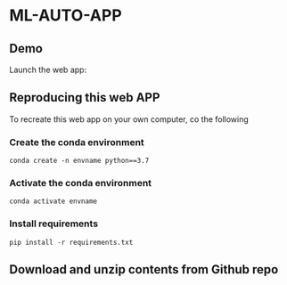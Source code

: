# ML-AUTO-APP
## Demo
Launch the web app:
## Reproducing this web APP
To recreate this web app on your own computer, co the following

### Create the conda environment
```buildoutcfg
conda create -n envname python==3.7
```
### Activate the conda environment
```buildoutcfg
conda activate envname
```
### Install requirements
```buildoutcfg
pip install -r requirements.txt
```

## Download and unzip contents from Github repo


